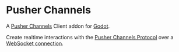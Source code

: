 # Pusher Channels

A [Pusher Channels](https://pusher.com/channels) Client  addon for [Godot](https://github.com/godotengine/godot).

Create realtime interactions with the [Pusher Channels Protocol](https://pusher.com/docs/channels/library_auth_reference/pusher-websockets-protocol/) over a [WebSocket connection](https://docs.godotengine.org/en/stable/tutorials/networking/websocket.html).
